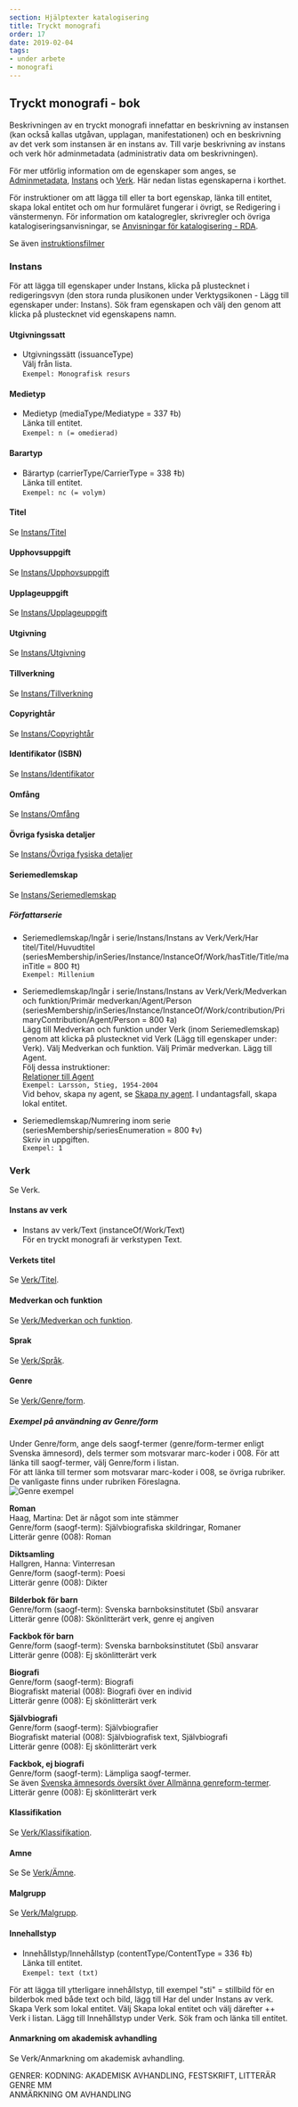 ```yaml
---
section: Hjälptexter katalogisering
title: Tryckt monografi
order: 17
date: 2019-02-04
tags:
- under arbete
- monografi
--- 
```


## Tryckt monografi - bok

Beskrivningen av en tryckt monografi innefattar en beskrivning av instansen (kan också kallas utgåvan, upplagan, manifestationen) och en beskrivning av det verk som instansen är en instans av. Till varje beskrivning av instans och verk hör adminmetadata (administrativ data om beskrivningen).  

För mer utförlig information om de egenskaper som anges, se [Adminmetadata](https://libris.kb.se/katalogisering/help/adminmetadata), [Instans](https://libris.kb.se/katalogisering/help/instance) och [Verk](https://libris.kb.se/katalogisering/help/work). Här nedan listas egenskaperna i korthet.  

För instruktioner om att lägga till eller ta bort egenskap, länka till entitet, skapa lokal entitet och om hur formuläret fungerar i övrigt, se Redigering i vänstermenyn. För information om katalogregler, skrivregler och övriga katalogiseringsanvisningar, se [Anvisningar för katalogisering - RDA](http://www.kb.se/rdakatalogisering/Anvisningar/Arbetsfloden/Tryckta-monografier/ "Anvisningar för katalogisering - RDA").

Se även [instruktionsfilmer](https://www.youtube.com/playlist?list=PLZVkEICvA5-GRT2oJQmLgq_2Pksx6zYPy) 

### Instans
För att lägga till egenskaper under Instans, klicka på plustecknet i redigeringsvyn (den stora runda plusikonen under Verktygsikonen - Lägg till egenskaper under: Instans). Sök fram egenskapen och välj den genom att klicka på plustecknet vid egenskapens namn.  

#### Utgivningssatt
* Utgivningssätt (issuanceType)   
  Välj från lista.  
  ```Exempel: Monografisk resurs```
  
#### Medietyp
* Medietyp (mediaType/Mediatype = 337 ‡b)  
  Länka till entitet.  
  ```Exempel: n (= omedierad)```
  
#### Barartyp
* Bärartyp (carrierType/CarrierType = 338 ‡b)  
  Länka till entitet.  
  ```Exempel: nc (= volym)```
  
#### Titel
Se [Instans/Titel](https://libris.kb.se/katalogisering/help/workflow-instance)

#### Upphovsuppgift
Se [Instans/Upphovsuppgift](https://libris.kb.se/katalogisering/help/workflow-instance)

#### Upplageuppgift
Se [Instans/Upplageuppgift](https://libris.kb.se/katalogisering/help/workflow-instance)

#### Utgivning
Se [Instans/Utgivning](https://libris.kb.se/katalogisering/help/workflow-instance)

#### Tillverkning
Se [Instans/Tillverkning](https://libris.kb.se/katalogisering/help/workflow-instance)

#### Copyrightår
Se [Instans/Copyrightår](https://libris.kb.se/katalogisering/help/workflow-instance)

#### Identifikator (ISBN)
Se [Instans/Identifikator](https://libris.kb.se/katalogisering/help/workflow-instance)

#### Omfång
Se [Instans/Omfång](https://libris.kb.se/katalogisering/help/workflow-instance)

#### Övriga fysiska detaljer
Se [Instans/Övriga fysiska detaljer](https://libris.kb.se/katalogisering/help/workflow-instance)

#### Seriemedlemskap
Se [Instans/Seriemedlemskap](https://libris.kb.se/katalogisering/help/workflow-instance)

##### Författarserie
* Seriemedlemskap/Ingår i serie/Instans/Instans av Verk/Verk/Har titel/Titel/Huvudtitel  
(seriesMembership/inSeries/Instance/InstanceOf/Work/hasTitle/Title/mainTitle = 800 ‡t)  
  ```Exempel: Millenium```   
* Seriemedlemskap/Ingår i serie/Instans/Instans av Verk/Verk/Medverkan och funktion/Primär medverkan/Agent/Person     (seriesMembership/inSeries/Instance/InstanceOf/Work/contribution/PrimaryContribution/Agent/Person = 800 ‡a)  
Lägg till Medverkan och funktion under Verk (inom Seriemedlemskap) genom att klicka på plustecknet vid Verk (Lägg till egenskaper under: Verk). Välj Medverkan och funktion. Välj Primär medverkan. Lägg till Agent.   
Följ dessa instruktioner:  
  [Relationer till Agent](https://libris.kb.se/katalogisering/help/workflow-agent-org-instance)  
 ```Exempel: Larsson, Stieg, 1954-2004```  
  Vid behov, skapa ny agent, se [Skapa ny agent](https://libris.kb.se/katalogisering/help/workflow-agent-person-new). I undantagsfall, skapa lokal entitet.    
  
* Seriemedlemskap/Numrering inom serie (seriesMembership/seriesEnumeration = 800 ‡v)  
  Skriv in uppgiften.  
  ```Exempel: 1```  
  
### Verk

Se Verk.

#### Instans av verk
* Instans av verk/Text (instanceOf/Work/Text)  
För en tryckt monografi är verkstypen Text.  

#### Verkets titel 
Se [Verk/Titel](https://libris.kb.se/katalogisering/help/workflow-work).

#### Medverkan och funktion
Se [Verk/Medverkan och funktion](https://libris.kb.se/katalogisering/help/workflow-work).

#### Sprak
Se [Verk/Språk](https://libris.kb.se/katalogisering/help/workflow-work).

#### Genre
Se [Verk/Genre/form](https://libris.kb.se/katalogisering/help/workflow-work).

##### Exempel på användning av Genre/form
Under Genre/form, ange dels saogf-termer (genre/form-termer enligt Svenska ämnesord), dels termer som motsvarar marc-koder i 008. 
För att länka till saogf-termer, välj Genre/form i listan.  
För att länka till termer som motsvarar marc-koder i 008, se övriga rubriker. De vanligaste finns under rubriken Föreslagna.  
![Genre exempel](genre_exempel.png)  


**Roman**  
Haag, Martina: Det är något som inte stämmer  
Genre/form (saogf-term): Självbiografiska skildringar, Romaner  
Litterär genre (008): Roman  

**Diktsamling**  
Hallgren, Hanna: Vinterresan  
Genre/form (saogf-term): Poesi  
Litterär genre (008): Dikter

**Bilderbok för barn**  
Genre/form (saogf-term): Svenska barnboksinstitutet (Sbi) ansvarar  
Litterär genre (008): Skönlitterärt verk, genre ej angiven

**Fackbok för barn**  
Genre/form (saogf-term): Svenska barnboksinstitutet (Sbi) ansvarar  
Litterär genre (008): Ej skönlitterärt verk

**Biografi**  
Genre/form (saogf-term): Biografi  
Biografiskt material (008): Biografi över en individ  
Litterär genre (008): Ej skönlitterärt verk

**Självbiografi**  
Genre/form (saogf-term): Självbiografier  
Biografiskt material (008): Självbiografisk text, Självbiografi  
Litterär genre (008): Ej skönlitterärt verk

**Fackbok, ej biografi**  
Genre/form (saogf-term): Lämpliga saogf-termer.  
Se även [Svenska ämnesords översikt över Allmänna genreform-termer](http://www.kb.se/katalogisering/Svenska-amnesord/genrer-form/Allmanna-genreformtermer/).  
Litterär genre (008): Ej skönlitterärt verk  

#### Klassifikation
Se [Verk/Klassifikation](https://libris.kb.se/katalogisering/help/workflow-work).

#### Amne
Se Se [Verk/Ämne](https://libris.kb.se/katalogisering/help/workflow-work).

#### Malgrupp
Se [Verk/Malgrupp](https://libris.kb.se/katalogisering/help/workflow-work).

#### Innehallstyp
* Innehållstyp/Innehållstyp (contentType/ContentType = 336 ‡b)   
  Länka till entitet.  
```Exempel: text (txt)```

För att lägga till ytterligare innehållstyp, till exempel "sti" = stillbild för en bilderbok med både text och bild, lägg till Har del under Instans av verk. Skapa Verk som lokal entitet. Välj Skapa lokal entitet och välj därefter ++ Verk i listan. Lägg till Innehållstyp under Verk. Sök fram och länka till entitet.  

#### Anmarkning om akademisk avhandling    
Se Verk/Anmarkning om akademisk avhandling.  

 

GENRER: KODNING: AKADEMISK AVHANDLING, FESTSKRIFT, LITTERÄR GENRE MM  
ANMÄRKNING OM AVHANDLING



  
  
